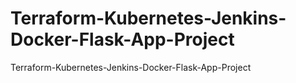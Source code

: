 # Terraform-Kubernetes-Jenkins-Docker-Flask-App-Project
Terraform-Kubernetes-Jenkins-Docker-Flask-App-Project
